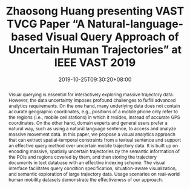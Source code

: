 ﻿---
# Documentation: https://sourcethemes.com/academic/docs/managing-content/

title: "Zhaosong Huang presenting VAST TVCG Paper “A Natural-language-based Visual Query Approach of Uncertain Human Trajectories” at IEEE VAST 2019"
event: IEEE VIS 2019 Searching & Querying
event_url: http://ieeevis.org/year/2019/welcome
location: Vancouver, Canada
summary: "VAST TVCG Paper: A Natural-language-based Visual Query Approach of Uncertain Human Trajectories."
abstract: "Visual querying is essential for interactively exploring massive trajectory data. However, the data uncertainty imposes profound challenges to fulfill advanced analytics requirements. On the one hand, many underlying data does not contain accurate geographic coordinates, e.g., positions of a mobile phone only refer to the regions (i.e., mobile cell stations) in which it resides, instead of accurate GPS coordinates. On the other hand, domain experts and general users prefer a natural way, such as using a natural language sentence, to access and analyze massive movement data. In this paper, we propose a visual analytics approach that can extract spatial-temporal constraints from a textual sentence and support an effective query method over uncertain mobile trajectory data. It is built up on encoding massive, spatially uncertain trajectories by the semantic information of the POIs and regions covered by them, and then storing the trajectory documents in text database with an effective indexing scheme. The visual interface facilitates query condition specification, situation-aware visualization, and semantic exploration of large trajectory data. Usage scenarios on real-world human mobility datasets demonstrate the effectiveness of our approach."

# Talk start and end times.
#   End time can optionally be hidden by prefixing the line with `#`.
date: 2019-10-25T09:30:20+08:00
date_end: 2019-10-25T09:45:20+08:00
all_day: false

# Schedule page publish date (NOT talk date).
publishDate: 2019-10-01T20:05:20+08:00

authors:
  [
    Zhaosong Huang,
    Ye Zhao,
    Wei Chen,
    Shengjie Gao,
    Kejie Yu,
    Weixia Xu,
    Mingjie Tang,
    Minfeng Zhu,
    Mingliang Xu,
  ]
tags: ["VIS2019"]

# Is this a featured talk? (true/false)
featured: false

# Featured image
# To use, add an image named `featured.jpg/png` to your page's folder.
# Focal points: Smart, Center, TopLeft, Top, TopRight, Left, Right, BottomLeft, Bottom, BottomRight.
image:
  caption: ""
  focal_point: ""
  preview_only: false

# Custom links (optional).
#   Uncomment and edit lines below to show custom links.
# links:
# - name: Follow
#   url: https://twitter.com
#   icon_pack: fab
#   icon: twitter

# Optional filename of your slides within your talk's folder or a URL.
url_slides:
  - http://www.cad.zju.edu.cn/home/vagblog/slides/201911/Evaluating%20Perceptual%20Bias%20During%20Geometric%20Scaling%20of%20Scatterplots-final.pdf
url_code:
url_pdf:
  - http://www.cad.zju.edu.cn/home/vagblog/VAG_Work/IEEEVAST2019_NLP_urban.pdf
url_video:
  - https://vimeo.com/372421808
url_demo:
  -

# Markdown Slides (optional).
#   Associate this talk with Markdown slides.
#   Simply enter your slide deck's filename without extension.
#   E.g. `slides = "example-slides"` references `content/slides/example-slides.md`.
#   Otherwise, set `slides = ""`.
slides: ""

# Projects (optional).
#   Associate this post with one or more of your projects.
#   Simply enter your project's folder or file name without extension.
#   E.g. `projects = ["internal-project"]` references `content/project/deep-learning/index.md`.
#   Otherwise, set `projects = []`.
projects: []
---
